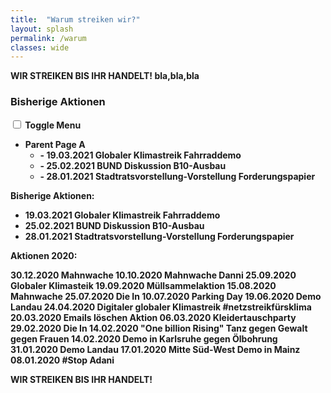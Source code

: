 ```yaml
---
title:  "Warum streiken wir?"
layout: splash
permalink: /warum
classes: wide
---
```



<b>WIR STREIKEN BIS IHR HANDELT!<b>
    bla,bla,bla 

<div id="main" role="main">
  <div class="sidebar sticky">
<nav class="nav__list">
  <h3 class="nav__title" style="padding-left: 0;">Bisherige Aktionen</h3>
  <input id="ac-toc" name="accordion-toc" type="checkbox" />
  <label for="ac-toc">Toggle Menu</label>
  <ul class="nav__items">
      <li>
          <span class="nav__sub-title">Parent Page A</span>
        <ul>
            <li>- 19.03.2021 Globaler Klimastreik Fahrraddemo </a></li>
            <li>- 25.02.2021 BUND Diskussion B10-Ausbau </li>
            <li>- 28.01.2021 Stadtratsvorstellung-Vorstellung Forderungspapier </li>
        </ul>
      </li>
    </div>

Bisherige Aktionen:
- 19.03.2021 Globaler Klimastreik Fahrraddemo
- 25.02.2021 BUND Diskussion B10-Ausbau
- 28.01.2021 Stadtratsvorstellung-Vorstellung Forderungspapier

Aktionen 2020:

30.12.2020 Mahnwache 
10.10.2020 Mahnwache Danni
25.09.2020 Globaler Klimasteik
19.09.2020 Müllsammelaktion 
15.08.2020 Mahnwache 
25.07.2020 Die In
10.07.2020 Parking Day
19.06.2020 Demo Landau
24.04.2020 Digitaler globaler Klimastreik #netzstreikfürsklima
20.03.2020 Emails löschen Aktion
06.03.2020 Kleidertauschparty
29.02.2020 Die In
14.02.2020 "One billion Rising" Tanz gegen Gewalt gegen Frauen
14.02.2020 Demo in Karlsruhe gegen Ölbohrung
31.01.2020 Demo Landau
17.01.2020 Mitte Süd-West Demo in Mainz
08.01.2020 #Stop Adani

<b>WIR STREIKEN BIS IHR HANDELT!<b>

